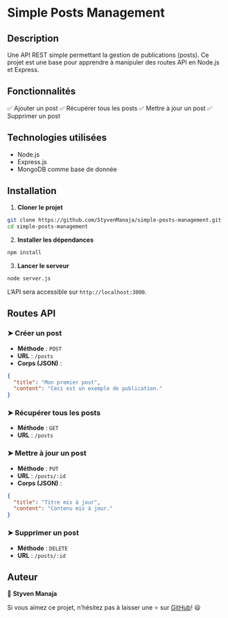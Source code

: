 # Simple Posts Management

## Description
Une API REST simple permettant la gestion de publications (posts). Ce projet est une base pour apprendre à manipuler des routes API en Node.js et Express.

## Fonctionnalités
✅ Ajouter un post
✅ Récupérer tous les posts
✅ Mettre à jour un post
✅ Supprimer un post

## Technologies utilisées
- Node.js
- Express.js
- MongoDB comme base de donnée

## Installation

1. **Cloner le projet**
```bash
git clone https://github.com/StyvenManaja/simple-posts-management.git
cd simple-posts-management
```
2. **Installer les dépendances**
```bash
npm install
```
3. **Lancer le serveur**
```bash
node server.js
```
L’API sera accessible sur `http://localhost:3000`.

## Routes API

### ➤ Créer un post
- **Méthode** : `POST`
- **URL** : `/posts`
- **Corps (JSON)** :
```json
{
  "title": "Mon premier post",
  "content": "Ceci est un exemple de publication."
}
```

### ➤ Récupérer tous les posts
- **Méthode** : `GET`
- **URL** : `/posts`

### ➤ Mettre à jour un post
- **Méthode** : `PUT`
- **URL** : `/posts/:id`
- **Corps (JSON)** :
```json
{
  "title": "Titre mis à jour",
  "content": "Contenu mis à jour."
}
```

### ➤ Supprimer un post
- **Méthode** : `DELETE`
- **URL** : `/posts/:id`

## Auteur
👤 **Styven Manaja**

Si vous aimez ce projet, n’hésitez pas à laisser une ⭐ sur [GitHub](https://github.com/StyvenManaja/simple-posts-management)! 😃

